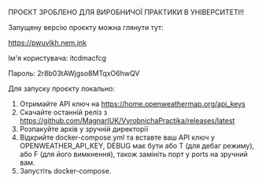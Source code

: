 ПРОЄКТ ЗРОБЛЕНО ДЛЯ ВИРОБНИЧОЇ ПРАКТИКИ В УНІВЕРСИТЕТІ!!

Запущену версію проєкту можна глянути тут:

https://pwuvlkh.nem.ink

Ім'я користувача: itcdmacfcg

Пароль: 2r8b03tAWjgso8MTqxO6hwQV


Для запуску проєкту локально:
1. Отримайте API ключ на https://home.openweathermap.org/api_keys
2. Скачайте останній реліз з https://github.com/MagnarIUK/VyrobnichaPractika/releases/latest
3. Розпакуйте архів у зручній директорії
4. Відкрийте docker-compose.yml та вставте ваш API ключ у OPENWEATHER_API_KEY, DEBUG має бути або T (для дебаг режиму), або F (для його вимкнення), також замініть порт у ports на зручний вам.
5. Запустіть docker-compose.
